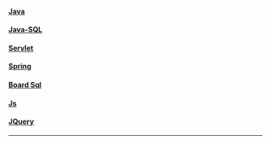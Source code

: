 #### [Java](https://github.com/Sangmoo/ktds-edu/tree/master/Java_Programming)
#### [Java-SQL](https://github.com/Sangmoo/ktds-edu/blob/master/Java_Programming/Article/utils/Sql.java)
#### [Servlet](https://github.com/Sangmoo/ktds-edu/tree/master/Servlet)
#### [Spring](https://github.com/Sangmoo/ktds-edu/tree/master/HelloSpring)
#### [Board Sql](https://github.com/Sangmoo/ktds-edu/blob/master/Board_Reply.sql)

#### [Js](https://github.com/Sangmoo/ktds-edu/tree/master/js)
#### [JQuery](https://github.com/Sangmoo/ktds-edu/tree/master/jQuery)
---
